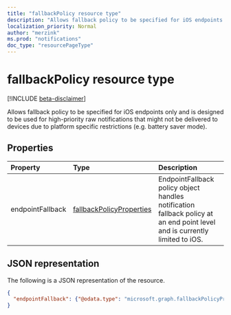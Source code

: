 ```yaml
---
title: "fallbackPolicy resource type"
description: "Allows fallback policy to be specified for iOS endpoints only and is designed to be used for high-priority raw notifications. "
localization_priority: Normal
author: "merzink"
ms.prod: "notifications"
doc_type: "resourcePageType"
---
```


# fallbackPolicy resource type

[!INCLUDE [beta-disclaimer](../../includes/beta-disclaimer.md)]

Allows fallback policy to be specified for iOS endpoints only and is designed to be used for high-priority raw notifications that might not be delivered to devices due to platform specific restrictions (e.g. battery saver mode).

## Properties

| Property     | Type        | Description |
|:-------------|:------------|:------------|
| endpointFallback | [fallbackPolicyProperties](fallbackpolicyproperties.md) | EndpointFallback policy object handles notification fallback policy at an end point level and is currently limited to iOS. |   


## JSON representation

The following is a JSON representation of the resource.

<!-- {
  "blockType": "resource",
  "optionalProperties": [

  ],
  "@odata.type": "microsoft.graph.fallbackpolicy",
  "baseType": null
}-->

```json
{
  "endpointFallback": {"@odata.type": "microsoft.graph.fallbackPolicyProperties"}
}
```

<!-- uuid: 16cd6b66-4b1a-43a1-adaf-3a886856ed98
2019-02-04 14:57:30 UTC -->
<!-- {
  "type": "#page.annotation",
  "description": "fallbackpolicy resource",
  "keywords": "",
  "section": "documentation",
  "tocPath": ""
}-->